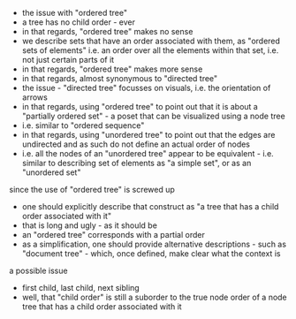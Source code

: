 
- the issue with "ordered tree"
- a tree has no child order - ever
- in that regards, "ordered tree" makes no sense
- we describe sets that have an order associated with
  them, as "ordered sets of elements"
  i.e. an order over all the elements within that set,
  i.e. not just certain parts of it
- in that regards, "ordered tree" makes more sense
- in that regards, almost synonymous to "directed tree"
- the issue - "directed tree" focusses on visuals,
  i.e. the orientation of arrows
- in that regards, using "ordered tree" to point out
  that it is about a "partially ordered set" - a poset
  that can be visualized using a node tree
- i.e. similar to "ordered sequence"
- in that regards, using "unordered tree" to point out
  that the edges are undirected and as such do not
  define an actual order of nodes
- i.e. all the nodes of an "unordered tree" appear to
  be equivalent - i.e. similar to describing set of
  elements as "a simple set", or as an "unordered set"

since the use of "ordered tree" is screwed up
- one should explicitly describe that construct as
  "a tree that has a child order associated with it"
- that is long and ugly - as it should be
- an "ordered tree" corresponds with a partial order
- as a simplification, one should provide alternative
  descriptions - such as "document tree" - which, once
  defined, make clear what the context is

a possible issue
- first child, last child, next sibling
- well, that "child order" is still a suborder
  to the true node order of a node tree
  that has a child order associated with it
